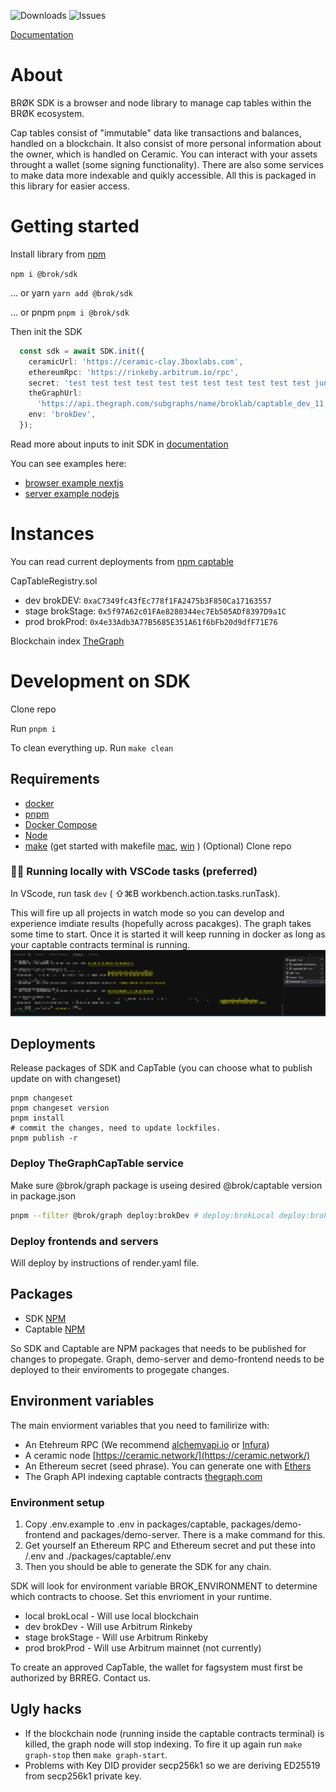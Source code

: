 ![Downloads](https://img.shields.io/npm/dw/@brok/sdk?label=Downloads)
![Issues](https://img.shields.io/github/issues/BROKLab/brok-monorepo)

[Documentation](https://demo-docs-site.onrender.com/sdk-documentation)
# About
BRØK SDK is a browser and node library to manage cap tables within the BRØK ecosystem.

Cap tables consist of "immutable" data like transactions and balances, handled on a blockchain. It also consist of more personal information about the owner, which is handled on Ceramic. You can interact with your assets throught a wallet (some signing functionality). There are also some services to make data more indexable and quikly accessible. All this is packaged in this library for easier access.

# Getting started

Install library from [npm](https://www.npmjs.com/package/@brok/sdk)

```npm i @brok/sdk```

... or yarn
```yarn add @brok/sdk```

... or pnpm
`pnpm i @brok/sdk`

Then init the SDK

```ts
  const sdk = await SDK.init({
    ceramicUrl: 'https://ceramic-clay.3boxlabs.com',
    ethereumRpc: 'https://rinkeby.arbitrum.io/rpc',
    secret: 'test test test test test test test test test test test junk',
    theGraphUrl:
      'https://api.thegraph.com/subgraphs/name/broklab/captable_dev_11',
    env: 'brokDev',
  });
```
Read more about inputs to init SDK in [documentation](https://demo-docs-site.onrender.com/sdk-documentation)

You can see examples here:

- [browser example nextjs](https://stackblitz.com/edit/nextjs-j6bqhx?file=pages%2Findex.js)
- [server example nodejs](https://stackblitz.com/edit/node-bzd6sj?file=index.js)


# Instances
You can read current deployments from [npm captable](https://www.npmjs.com/package/@brok/captable)

CapTableRegistry.sol

- dev brokDEV: `0xaC7349fc43fEc778f1FA2475b3F850Ca17163557`
- stage brokStage: `0x5f97A62c01FAe8280344ec7Eb505ADf8397D9a1C`
- prod brokProd: `0x4e33Adb3A77B5685E351A61f6bFb20d9dfF71E76`

Blockchain index [TheGraph](https://api.thegraph.com/subgraphs/name/broklab/captable_dev_11)


# Development on SDK
Clone repo

Run `pnpm i`

To clean everything up. Run `make clean`
## Requirements

- [docker](https://docs.docker.com/get-docker/)
- [pnpm](https://pnpm.io/installation) 
- [Docker Compose](https://www.digitalocean.com/community/tutorials/how-to-install-and-use-docker-compose-on-ubuntu-20-04)
- [Node](https://nodejs.org/en/blog/release/v16.14.2/)
- [make](https://opensource.com/article/18/8/what-how-makefile) (get started with makefile [mac](https://formulae.brew.sh/formula/make), [win](https://stackoverflow.com/questions/32127524/how-to-install-and-use-make-in-windows) ) (Optional)
Clone repo

### 👩‍💻 Running locally with VSCode tasks (preferred) 
In VScode, run task `dev`  ( ⇧⌘B workbench.action.tasks.runTask).  

This will fire up all projects in watch mode so you can develop and experience imdiate results (hopefully across pacakges).
The graph takes some time to start. Once it is started it will keep running in docker as long as your captable contracts terminal is running.
![terminal_tabs](screenshot/terminal_tabs.png)


## Deployments
Release packages of SDK and CapTable (you can choose what to publish update on with changeset)
```
pnpm changeset
pnpm changeset version
pnpm install
# commit the changes, need to update lockfiles.
pnpm publish -r
```

### Deploy TheGraphCapTable service

Make sure @brok/graph package is useing desired @brok/captable version in package.json

```bash
pnpm --filter @brok/graph deploy:brokDev # deploy:brokLocal deploy:brokStage deploy:brokProd
```

### Deploy frontends and servers

Will deploy by instructions of render.yaml file. 

## Packages
- SDK [NPM](https://www.npmjs.com/package/@brok/sdk)
- Captable [NPM](https://www.npmjs.com/package/@brok/captable)

So SDK and Captable are NPM packages that needs to be published for changes to propegate. 
Graph, demo-server and demo-frontend needs to be deployed to their enviroments to progegate changes.


## Environment variables

The main enviorment variables that you need to familirize with:
- An Etehreum RPC (We recommend [alchemyapi.io](https://dashboard.alchemyapi.io/) or [Infura](https://infura.io/))
- A ceramic node [https://ceramic.network/](https://ceramic.network/)
- An Ethereum secret (seed phrase). You can generate one with [Ethers](https://docs.ethers.io/v5/)
- The Graph API indexing captable contracts [thegraph.com](https://thegraph.com/en/)

### Environment setup
1. Copy .env.example to .env in packages/captable, packages/demo-frontend and packages/demo-server. There is a make command for this.
1. Get yourself an Ethereum RPC and Ethereum secret and put these into /.env and ./packages/captable/.env
1. Then you should be able to generate the SDK for any chain.

SDK will look for environment variable BROK_ENVIRONMENT to determine which contracts to choose. Set this envrioment in your runtime.
- local brokLocal - Will use local blockchain
- dev brokDev - Will use Arbitrum Rinkeby
- stage brokStage - Will use Arbitrum Rinkeby
- prod brokProd - Will use Arbitrum mainnet (not currently)

To create an approved CapTable, the wallet for fagsystem must first be authorized by BRREG. Contact us.
## Ugly hacks
- If the blockchain node (running inside the captable contracts terminal) is killed, the graph node will stop indexing. To fire it up again run `make graph-stop` then `make graph-start`.
- Problems with Key DID provider secp256k1 so we are deriving ED25519 from secp256k1 private key.


